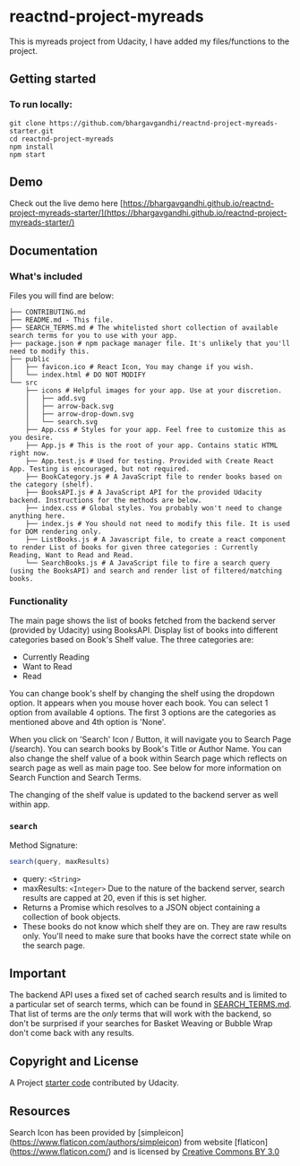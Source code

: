 # reactnd-project-myreads
This is myreads project from Udacity, I have added my files/functions to the project.

## Getting started
### To run locally:
```
git clone https://github.com/bhargavgandhi/reactnd-project-myreads-starter.git
cd reactnd-project-myreads
npm install
npm start
```

## Demo
Check out the live demo here  [https://bhargavgandhi.github.io/reactnd-project-myreads-starter/](https://bhargavgandhi.github.io/reactnd-project-myreads-starter/)

## Documentation
### What's included
Files you will find are below:
```
├── CONTRIBUTING.md
├── README.md - This file.
├── SEARCH_TERMS.md # The whitelisted short collection of available search terms for you to use with your app.
├── package.json # npm package manager file. It's unlikely that you'll need to modify this.
├── public
│   ├── favicon.ico # React Icon, You may change if you wish.
│   └── index.html # DO NOT MODIFY
└── src
    ├── icons # Helpful images for your app. Use at your discretion.
    │   ├── add.svg
    │   ├── arrow-back.svg
    │   ├── arrow-drop-down.svg
    │   └── search.svg
    ├── App.css # Styles for your app. Feel free to customize this as you desire.
    ├── App.js # This is the root of your app. Contains static HTML right now.
    ├── App.test.js # Used for testing. Provided with Create React App. Testing is encouraged, but not required.
    ├── BookCategory.js # A JavaScript file to render books based on the category (shelf).
    ├── BooksAPI.js # A JavaScript API for the provided Udacity backend. Instructions for the methods are below.
    ├── index.css # Global styles. You probably won't need to change anything here.
    ├── index.js # You should not need to modify this file. It is used for DOM rendering only.
    ├── ListBooks.js # A Javascript file, to create a react component to render List of books for given three categories : Currently Reading, Want to Read and Read.
    └── SearchBooks.js # A JavaScript file to fire a search query (using the BooksAPI) and search and render list of filtered/matching books.

```
### Functionality
The main page shows the list of books fetched from the backend server (provided by Udacity) using BooksAPI. Display list of books into different categories based on Book's Shelf value. The three categories are:

* Currently Reading
* Want to Read
* Read

You can change book's shelf by changing the shelf using the dropdown option. It appears when you mouse hover each book. You can select 1 option from available 4 options. The first 3 options are the categories as mentioned above and 4th option is 'None'.

When you click on 'Search' Icon / Button, it will navigate you to Search Page (/search). You can search books by Book's Title or Author Name. You can also change the shelf value of a book within Search page which reflects on search page as well as main page too. See below for more information on Search Function and Search Terms.

The changing of the shelf value is updated to the backend server as well within app.

### `search`

Method Signature:

```js
search(query, maxResults)
```

* query: `<String>`
* maxResults: `<Integer>` Due to the nature of the backend server, search results are capped at 20, even if this is set higher.
* Returns a Promise which resolves to a JSON object containing a collection of book objects.
* These books do not know which shelf they are on. They are raw results only. You'll need to make sure that books have the correct state while on the search page.

## Important
The backend API uses a fixed set of cached search results and is limited to a particular set of search terms, which can be found in [SEARCH_TERMS.md](SEARCH_TERMS.md). That list of terms are the _only_ terms that will work with the backend, so don't be surprised if your searches for Basket Weaving or Bubble Wrap don't come back with any results.


## Copyright and License
A Project [starter code](https://github.com/udacity/reactnd-project-myreads-starter) contributed by Udacity.

## Resources
Search Icon has been provided by [simpleicon] (https://www.flaticon.com/authors/simpleicon)
from website [flaticon] (https://www.flaticon.com/) and is licensed by [Creative Commons BY 3.0](http://creativecommons.org/licenses/by/3.0/)
